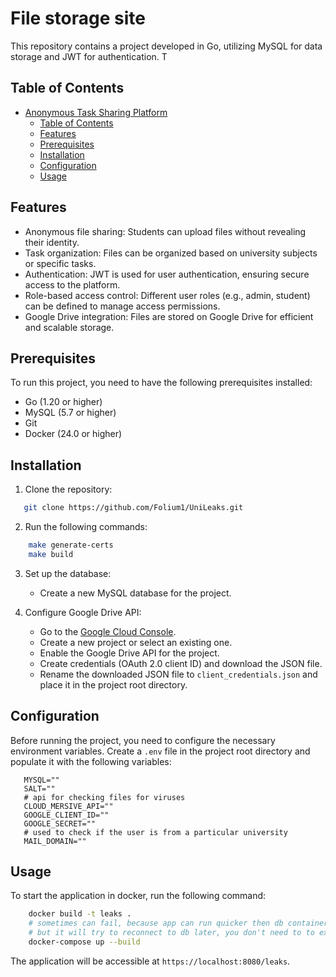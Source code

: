 # File storage site

This repository contains a project developed in Go, utilizing MySQL for data storage and JWT for authentication. T

## Table of Contents
- [Anonymous Task Sharing Platform](#anonymous-task-sharing-platform)
  - [Table of Contents](#table-of-contents)
  - [Features](#features)
  - [Prerequisites](#prerequisites)
  - [Installation](#installation)
  - [Configuration](#configuration)
  - [Usage](#usage)

## Features
- Anonymous file sharing: Students can upload files without revealing their identity.
- Task organization: Files can be organized based on university subjects or specific tasks.
- Authentication: JWT is used for user authentication, ensuring secure access to the platform.
- Role-based access control: Different user roles (e.g., admin, student) can be defined to manage access permissions.
- Google Drive integration: Files are stored on Google Drive for efficient and scalable storage.

## Prerequisites
To run this project, you need to have the following prerequisites installed:

- Go (1.20 or higher)
- MySQL (5.7 or higher)
- Git
- Docker (24.0 or higher)

## Installation
1. Clone the repository:
```bash
   git clone https://github.com/Folium1/UniLeaks.git
```

2. Run the following commands:
```bash
    make generate-certs
    make build
```

3. Set up the database:
   - Create a new MySQL database for the project.

4. Configure Google Drive API:
   - Go to the [Google Cloud Console](https://console.cloud.google.com/).
   - Create a new project or select an existing one.
   - Enable the Google Drive API for the project.
   - Create credentials (OAuth 2.0 client ID) and download the JSON file.
   - Rename the downloaded JSON file to `client_credentials.json` and place it in the project root directory.

## Configuration
Before running the project, you need to configure the necessary environment variables. Create a `.env` file in the project root directory and populate it with the following variables:

```plaintext
   MYSQL=""
   SALT=""
   # api for checking files for viruses
   CLOUD_MERSIVE_API=""
   GOOGLE_CLIENT_ID=""
   GOOGLE_SECRET=""
   # used to check if the user is from a particular university
   MAIL_DOMAIN=""
```

## Usage
To start the application in docker, run the following command:
```bash
    docker build -t leaks .
    # sometimes can fail, because app can run quicker then db container, still don't know how to fix it
    # but it will try to reconnect to db later, you don't need to to extra moves
    docker-compose up --build
```

The application will be accessible at `https://localhost:8080/leaks`.
